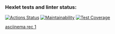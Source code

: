 ### Hexlet tests and linter status:
[![Actions Status](https://github.com/maksimovyd/python-project-50/workflows/hexlet-check/badge.svg)](https://github.com/maksimovyd/python-project-50/actions)
[![Maintainability](https://api.codeclimate.com/v1/badges/e1d6b5a111c187eecb16/maintainability)](https://codeclimate.com/github/maksimovyd/python-project-50/maintainability)
[![Test Coverage](https://api.codeclimate.com/v1/badges/e1d6b5a111c187eecb16/test_coverage)](https://codeclimate.com/github/maksimovyd/python-project-50/test_coverage)

[asciinema rec 1](https://asciinema.org/connect/9b027ca2-4739-4824-89d1-6f1d14d775b4)
